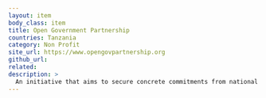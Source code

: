 ```yaml
---
layout: item
body_class: item
title: Open Government Partnership
countries: Tanzania
category: Non Profit
site_url: https://www.opengovpartnership.org
github_url: 
related: 
description: >
  An initiative that aims to secure concrete commitments from national and subnational governments to promote open government, empower citizens, fight corruption, and harness new technologies to strengthen governance
---
```

